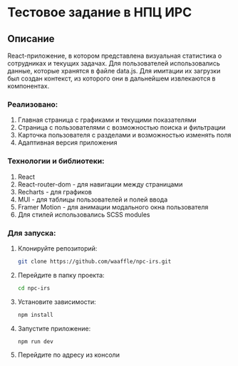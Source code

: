 # Тестовое задание в НПЦ ИРС

## Описание

React-приложение, в котором представлена визуальная статистика о сотрудниках и текущих задачах. 
Для пользователей использовались данные, которые хранятся в файле data.js. Для имитации их загрузки был создан контекст, из которого они в дальнейшем извлекаются в компонентах.


### Реализовано:

1. Главная страница с графиками и текущими показателями
2. Страница с пользователями с возможностью поиска и фильтрации
3. Карточка пользователя с разделами и возможностью изменять поля
4. Адаптивная версия приложения

### Технологии и библиотеки:

1. React
2. React-router-dom - для навигации между страницами
3. Recharts - для графиков
4. MUI - для таблицы пользователей и полей ввода
5. Framer Motion - для анимации модального окна пользователя
6. Для стилей использовались SCSS modules

### Для запуска:

1. Клонируйте репозиторий:
   ```bash
   git clone https://github.com/waaffle/npc-irs.git
   ```

2. Перейдите в папку проекта:
   ```bash
   cd npc-irs
   ```
   
3. Установите зависимости:
   ```bash
   npm install
   ```
   
4. Запустите приложение:
   ```bash
   npm run dev
   ```
   
5. Перейдите по адресу из консоли
